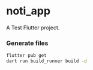# noti_app

A Test Flutter project.

### Generate files

```bash
flutter pub get
dart run build_runner build -d
```
